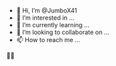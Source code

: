 - 👋 Hi, I’m @JumboX41
- 👀 I’m interested in ...
- 🌱 I’m currently learning ...
- 💞️ I’m looking to collaborate on ...
- 📫 How to reach me ...

<!---
JumboX41/JumboX41 is a ✨ special ✨ repository because its `README.md` (this file) appears on your GitHub profile.
You can click the Preview link to take a look at your changes.
--->

